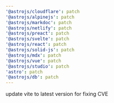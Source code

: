 ```yaml
---
'@astrojs/cloudflare': patch
'@astrojs/alpinejs': patch
'@astrojs/markdoc': patch
'@astrojs/netlify': patch
'@astrojs/preact': patch
'@astrojs/svelte': patch
'@astrojs/react': patch
'@astrojs/solid-js': patch
'@astrojs/mdx': patch
'@astrojs/vue': patch
'@astrojs/studio': patch
'astro': patch
'@astrojs/db': patch
---
```


update vite to latest version for fixing CVE

